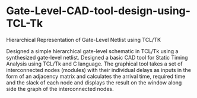 # Gate-Level-CAD-tool-design-using-TCL-Tk
Hierarchical Representation of Gate-Level Netlist using TCL/TK


Designed a simple hierarchical gate-level schematic in TCL/Tk using a synthesized gate-level netlist. 
Designed a basic CAD tool for Static Timing Analysis using TCL/Tk and C language. The graphical tool takes a set of interconnected nodes (modules) with their individual delays as inputs in the form of an adjacency matrix and calculates the arrival time, required time and the slack of each node and displays the result on the window along side the graph of the interconnected nodes.
